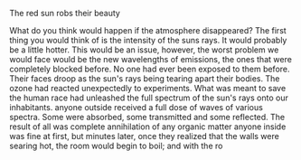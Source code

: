 The red sun robs their beauty

What do you think would happen if the atmosphere disappeared? The first thing you would think of is the intensity of the suns rays. It would probably be a little hotter. This would be an issue, however, the worst problem we would face would be the new wavelengths of emissions, the ones that were completely blocked before. No one had ever been exposed to them before. 
Their faces droop as the sun's rays being tearing apart their bodies. The ozone had reacted unexpectedly to experiments. What was meant to save the human race had unleashed the full spectrum of the sun's rays onto our inhabitants. 
anyone outside received a full dose of waves of various spectra. Some were absorbed, some transmitted and some reflected. The result of all was complete annihilation of any organic matter
anyone inside was fine at first, but minutes later, once they realized that the walls were searing hot, the room would begin to boil; and with the ro